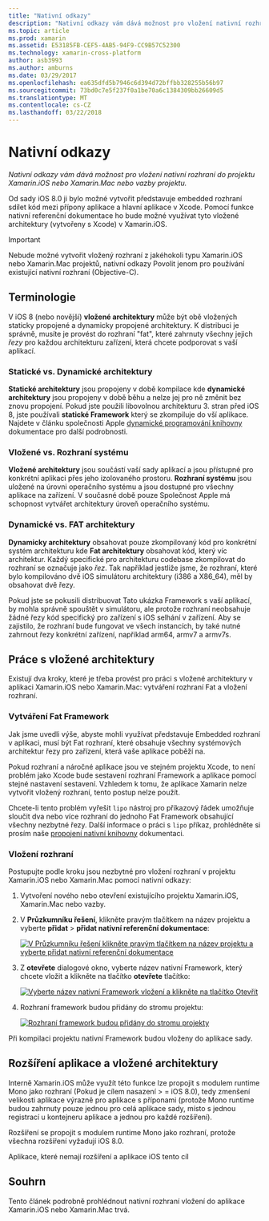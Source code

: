 ```yaml
---
title: "Nativní odkazy"
description: "Nativní odkazy vám dává možnost pro vložení nativní rozhraní do projektu Xamarin.iOS nebo Xamarin.Mac nebo vazby projektu."
ms.topic: article
ms.prod: xamarin
ms.assetid: E53185FB-CEF5-4AB5-94F9-CC9B57C52300
ms.technology: xamarin-cross-platform
author: asb3993
ms.author: amburns
ms.date: 03/29/2017
ms.openlocfilehash: ea635dfd5b7946c6d394d72bffbb328255b56b97
ms.sourcegitcommit: 73bd0c7e5f237f0a1be70a6c1384309bb26609d5
ms.translationtype: MT
ms.contentlocale: cs-CZ
ms.lasthandoff: 03/22/2018
---
```

# <a name="native-references"></a>Nativní odkazy

_Nativní odkazy vám dává možnost pro vložení nativní rozhraní do projektu Xamarin.iOS nebo Xamarin.Mac nebo vazby projektu._


Od sady iOS 8.0 ji bylo možné vytvořit představuje embedded rozhraní sdílet kód mezi přípony aplikace a hlavní aplikace v Xcode. Pomocí funkce nativní referenční dokumentace ho bude možné využívat tyto vložené architektury (vytvořeny s Xcode) v Xamarin.iOS.
 
> [!IMPORTANT]
> Nebude možné vytvořit vložený rozhraní z jakéhokoli typu Xamarin.iOS nebo Xamarin.Mac projektů, nativní odkazy Povolit jenom pro používání existující nativní rozhraní (Objective-C).




<a name="Terminology" />

## <a name="terminology"></a>Terminologie

V iOS 8 (nebo novější) **vložené architektury** může být obě vložených staticky propojené a dynamicky propojené architektury. K distribuci je správně, musíte je provést do rozhraní "fat", které zahrnuty všechny jejich _řezy_ pro každou architekturu zařízení, která chcete podporovat s vaší aplikací.

<a name="Static-vs-Dynamic-Frameworks" />

### <a name="static-vs-dynamic-frameworks"></a>Statické vs. Dynamické architektury

**Statické architektury** jsou propojeny v době kompilace kde **dynamické architektury** jsou propojeny v době běhu a nelze jej pro ně změnit bez znovu propojení. Pokud jste použili libovolnou architekturu 3. stran před iOS 8, jste používali **statické Framework** který se zkompiluje do vší aplikace. Najdete v článku společnosti Apple [dynamické programování knihovny](https://developer.apple.com/library/mac/documentation/DeveloperTools/Conceptual/DynamicLibraries/100-Articles/OverviewOfDynamicLibraries.html#//apple_ref/doc/uid/TP40001873-SW1) dokumentace pro další podrobnosti.

<a name="Embedded-vs-System-Frameworks" />

### <a name="embedded-vs-system-frameworks"></a>Vložené vs. Rozhraní systému

**Vložené architektury** jsou součástí vaší sady aplikací a jsou přístupné pro konkrétní aplikaci přes jeho izolovaného prostoru. **Rozhraní systému** jsou uložené na úrovni operačního systému a jsou dostupné pro všechny aplikace na zařízení. V současné době pouze Společnost Apple má schopnost vytvářet architektury úroveň operačního systému.

<a name="Thin-vs-Fat-Frameworks" />

### <a name="thin-vs-fat-frameworks"></a>Dynamické vs. FAT architektury

**Dynamicky architektury** obsahovat pouze zkompilovaný kód pro konkrétní systém architekturu kde **Fat architektury** obsahovat kód, který víc architektur. Každý specifické pro architekturu codebase zkompilovat do rozhraní se označuje jako _řez_. Tak například jestliže jsme, že rozhraní, které bylo kompilováno dvě iOS simulátoru architektury (i386 a X86_64), měl by obsahovat dvě řezy.

Pokud jste se pokusili distribuovat Tato ukázka Framework s vaší aplikací, by mohla správně spouštět v simulátoru, ale protože rozhraní neobsahuje žádné řezy kód specifický pro zařízení s iOS selhání v zařízení. Aby se zajistilo, že rozhraní bude fungovat ve všech instancích, by také nutné zahrnout řezy konkrétní zařízení, například arm64, armv7 a armv7s.

<a name="Working-with-Embedded-Frameworks" />

## <a name="working-with-embedded-frameworks"></a>Práce s vložené architektury

Existují dva kroky, které je třeba provést pro práci s vložené architektury v aplikaci Xamarin.iOS nebo Xamarin.Mac: vytváření rozhraní Fat a vložení rozhraní.

<a name="Overview" />

### <a name="creating-a-fat-framework"></a>Vytváření Fat Framework

Jak jsme uvedli výše, abyste mohli využívat představuje Embedded rozhraní v aplikaci, musí být Fat rozhraní, které obsahuje všechny systémových architektur řezy pro zařízení, která vaše aplikace poběží na.

Pokud rozhraní a náročné aplikace jsou ve stejném projektu Xcode, to není problém jako Xcode bude sestavení rozhraní Framework a aplikace pomocí stejné nastavení sestavení. Vzhledem k tomu, že aplikace Xamarin nelze vytvořit vložený rozhraní, tento postup nelze použít.

Chcete-li tento problém vyřešit `lipo` nástroj pro příkazový řádek umožňuje sloučit dva nebo více rozhraní do jednoho Fat Framework obsahující všechny nezbytné řezy. Další informace o práci s `lipo` příkaz, prohlédněte si prosím naše [propojení nativní knihovny](~/ios/platform/native-interop.md) dokumentaci.

<a name="Embedding-a-Framework" />

### <a name="embedding-a-framework"></a>Vložení rozhraní

Postupujte podle kroku jsou nezbytné pro vložení rozhraní v projektu Xamarin.iOS nebo Xamarin.Mac pomocí nativní odkazy:

1. Vytvoření nového nebo otevření existujícího projektu Xamarin.iOS, Xamarin.Mac nebo vazby.
2. V **Průzkumníku řešení**, klikněte pravým tlačítkem na název projektu a vyberte **přidat** > **přidat nativní referenční dokumentace**: 

    [![](native-references-images/ref01.png "V Průzkumníku řešení klikněte pravým tlačítkem na název projektu a vyberte přidat nativní referenční dokumentace")](native-references-images/ref01.png#lightbox)
3. Z **otevřete** dialogové okno, vyberte název nativní Framework, který chcete vložit a klikněte na tlačítko **otevřete** tlačítko: 

    [![](native-references-images/ref02.png "Vyberte název nativní Framework vložení a klikněte na tlačítko Otevřít")](native-references-images/ref02.png#lightbox)
4. Rozhraní framework budou přidány do stromu projektu: 

    [![](native-references-images/ref03.png "Rozhraní framework budou přidány do stromu projekty")](native-references-images/ref03.png#lightbox)

Při kompilaci projektu nativní Framework budou vloženy do aplikace sady.

<a name="App-Extensions-and-Embedded-Frameworks" />

## <a name="app-extensions-and-embedded-frameworks"></a>Rozšíření aplikace a vložené architektury

Interně Xamarin.iOS může využít této funkce lze propojit s modulem runtime Mono jako rozhraní (Pokud je cílem nasazení > = iOS 8.0), tedy zmenšení velikosti aplikace výrazně pro aplikace s příponami (protože Mono runtime budou zahrnuty pouze jednou pro celá aplikace sady, místo s jednou registrací u kontejneru aplikace a jednou pro každé rozšíření).

Rozšíření se propojit s modulem runtime Mono jako rozhraní, protože všechna rozšíření vyžadují iOS 8.0.

Aplikace, které nemají rozšíření a aplikace iOS tento cíl 

<a name="Summary" />

## <a name="summary"></a>Souhrn

Tento článek podrobně prohlédnout nativní rozhraní vložení do aplikace Xamarin.iOS nebo Xamarin.Mac trvá.

